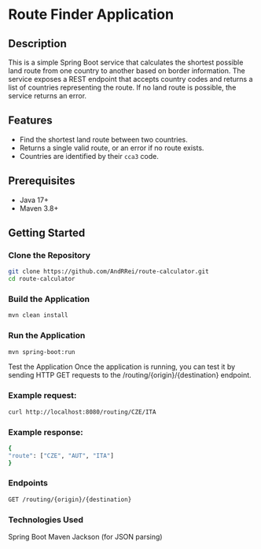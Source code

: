 # Route Finder Application

## Description
This is a simple Spring Boot service that calculates the shortest possible land route from one country to another based on border information. The service exposes a REST endpoint that accepts country codes and returns a list of countries representing the route. If no land route is possible, the service returns an error.

## Features
- Find the shortest land route between two countries.
- Returns a single valid route, or an error if no route exists.
- Countries are identified by their `cca3` code.

## Prerequisites
- Java 17+
- Maven 3.8+

## Getting Started

### Clone the Repository
```bash
git clone https://github.com/AndRRei/route-calculator.git
cd route-calculator
```

### Build the Application
```bash
mvn clean install
```

### Run the Application
```bash
mvn spring-boot:run
```


Test the Application Once the application is running, you can test it by sending HTTP GET requests to the /routing/{origin}/{destination} endpoint.

### Example request:
```bash
curl http://localhost:8080/routing/CZE/ITA
```

### Example response:
```bash
{
"route": ["CZE", "AUT", "ITA"]
}
```
### Endpoints
```bash
GET /routing/{origin}/{destination}
```

### Technologies Used
Spring Boot
Maven
Jackson (for JSON parsing)

